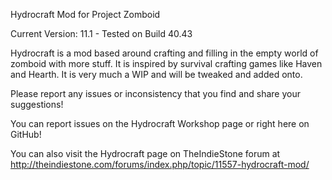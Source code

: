 Hydrocraft Mod for Project Zomboid

Current Version: 11.1 - Tested on Build 40.43

Hydrocraft is a mod based around crafting and filling in the empty world of zomboid with more stuff. It is inspired by survival crafting games like Haven and Hearth. It is very much a WIP and will be tweaked and added onto.

Please report any issues or inconsistency that you find and share your suggestions!

You can report issues on the Hydrocraft Workshop page or right here on GitHub!

You can also visit the Hydrocraft page on TheIndieStone forum at http://theindiestone.com/forums/index.php/topic/11557-hydrocraft-mod/